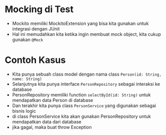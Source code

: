# Mocking di Test

- Mockito memiliki MockitoExtension yang bisa kita gunakan untuk integrasi dengan JUnit
- Hal ini memudahkan kita ketika ingin membuat mock object, kita cukup gunakan `@Mock`

# Contoh Kasus

- Kita punya sebuah class model dengan nama class `Person(id: String, name: String)`
- Selanjutnya kita punya interface `PersonRepository` sebagai interaksi ke database 
- PersonRepository memiliki function `selectById(id: String)` untuk mendapatkan data Person di database 
- Dan terakhir kita punya class `PersonService` yang digunakan sebagai bisnis logic 
- di class PersonService kita akan gunakan PersonRepository untuk mendapatkan data dari database 
- jika gagal, maka buat throw Exception